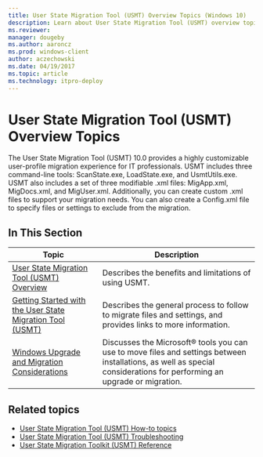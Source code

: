 ```yaml
---
title: User State Migration Tool (USMT) Overview Topics (Windows 10)
description: Learn about User State Migration Tool (USMT) overview topics that describe USMT as a highly customizable user-profile migration experience for IT professionals.
ms.reviewer: 
manager: dougeby
ms.author: aaroncz
ms.prod: windows-client
author: aczechowski
ms.date: 04/19/2017
ms.topic: article
ms.technology: itpro-deploy
---
```


# User State Migration Tool (USMT) Overview Topics
The User State Migration Tool (USMT) 10.0 provides a highly customizable user-profile migration experience for IT professionals. USMT includes three command-line tools: ScanState.exe, LoadState.exe, and UsmtUtils.exe. USMT also includes a set of three modifiable .xml files: MigApp.xml, MigDocs.xml, and MigUser.xml. Additionally, you can create custom .xml files to support your migration needs. You can also create a Config.xml file to specify files or settings to exclude from the migration.

## In This Section

|Topic |Description|
|------|-----------|
|[User State Migration Tool (USMT) Overview](usmt-overview.md)|Describes the benefits and limitations of using USMT.|
|[Getting Started with the User State Migration Tool (USMT)](getting-started-with-the-user-state-migration-tool.md)|Describes the general process to follow to migrate files and settings, and provides links to more information.|
|[Windows Upgrade and Migration Considerations](../upgrade/windows-upgrade-and-migration-considerations.md)|Discusses the Microsoft® tools you can use to move files and settings between installations, as well as special considerations for performing an upgrade or migration.|

## Related topics
- [User State Migration Tool (USMT) How-to topics](usmt-how-to.md)
- [User State Migration Tool (USMT) Troubleshooting](usmt-troubleshooting.md)
- [User State Migration Toolkit (USMT) Reference](usmt-reference.md)
